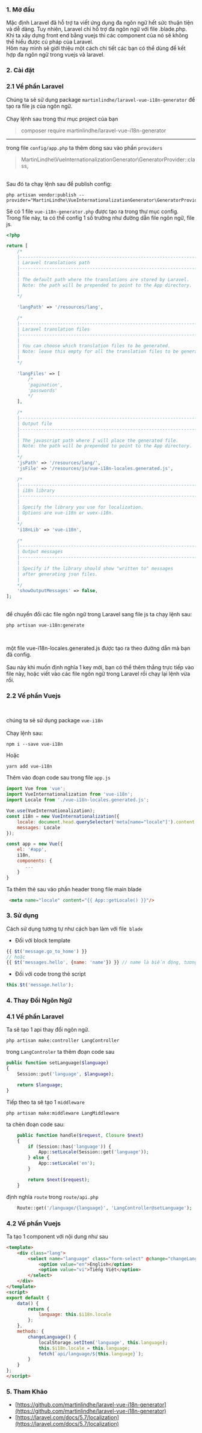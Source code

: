 ### **1. Mở đầu** <br>
Mặc định Laravel đã hỗ trợ ta viết ứng dụng đa ngôn ngữ hết sức thuận tiện và dễ dàng. Tuy nhiên, Laravel chỉ hỗ trợ đa ngôn ngữ với file .blade.php. Khi ta xây dựng front end bằng vuejs thì các component của nó sẽ không thể hiểu được cú pháp của Laravel.
<br>
Hôm nay mình sẽ giới thiệu một cách chi tiết các bạn có thể dùng để kết hợp đa ngôn ngữ trong vuejs và laravel.
### **2. Cài đặt**
### 2.1 Về phần Laravel
Chúng ta sẽ sữ dụng package `martinlindhe/laravel-vue-i18n-generator` để tạo ra file js của ngôn ngữ.
<br><br>
Chạy lệnh sau trong thư mục project của bạn
> composer require martinlindhe/laravel-vue-i18n-generator
-----
trong file `config/app.php` ta thêm dòng sau vào phần `providers`
<br>
>MartinLindhe\VueInternationalizationGenerator\GeneratorProvider::class,

<br>
Sau đó ta chạy lệnh sau để publish config: <br>

```
php artisan vendor:publish --provider="MartinLindhe\VueInternationalizationGenerator\GeneratorProvider"
```
Sẽ có 1 file `vue-i18n-generator.php` được tạo ra trong thư mục config. <br>
Trong file này, ta có thể config 1 số trường như đường dẫn file ngôn ngữ, file js.
```php
<?php

return [
    /*
    |--------------------------------------------------------------------------
    | Laravel translations path
    |--------------------------------------------------------------------------
    |
    | The default path where the translations are stored by Laravel.
    | Note: the path will be prepended to point to the App directory.
    |
    */

    'langPath' => '/resources/lang',

    /*
    |--------------------------------------------------------------------------
    | Laravel translation files
    |--------------------------------------------------------------------------
    |
    | You can choose which translation files to be generated.
    | Note: leave this empty for all the translation files to be generated.
    |
    */

    'langFiles' => [
        /*
        'pagination',
        'passwords'
        */
    ],

    /*
    |--------------------------------------------------------------------------
    | Output file
    |--------------------------------------------------------------------------
    |
    | The javascript path where I will place the generated file.
    | Note: the path will be prepended to point to the App directory.
    |
    */
    'jsPath' => '/resources/lang/',
    'jsFile' => '/resources/js/vue-i18n-locales.generated.js',

    /*
    |--------------------------------------------------------------------------
    | i18n library
    |--------------------------------------------------------------------------
    |
    | Specify the library you use for localization.
    | Options are vue-i18n or vuex-i18n.
    |
    */
    'i18nLib' => 'vue-i18n',

    /*
    |--------------------------------------------------------------------------
    | Output messages
    |--------------------------------------------------------------------------
    |
    | Specify if the library should show "written to" messages
    | after generating json files.
    |
    */
    'showOutputMessages' => false,
];

```
<br>
để chuyển đổi các file ngôn ngữ trong Laravel sang file js ta chạy lệnh sau: <br>

```
php artisan vue-i18n:generate
```

<br>

một file vue-i18n-locales.generated.js được tạo ra theo đường dẫn mà bạn đã config. <br>
<br>
Sau này khi muốn định nghĩa 1 key mới, bạn có thể thêm thẳng trực tiếp vào file này, hoặc viết vào các file ngôn ngữ trong Laravel rồi chạy lại lệnh vừa rồi. <br>
### 2.2 Về phần Vuejs
<br>

chúng ta sẽ sử dụng package `vue-i18n` <br><br>
Chạy lệnh sau:
```
npm i --save vue-i18n
```
Hoặc
```
yarn add vue-i18n
```
Thêm vào đoạn code sau trong file `app.js`
```js
import Vue from 'vue';
import VueInternationalization from 'vue-i18n';
import Locale from './vue-i18n-locales.generated.js';

Vue.use(VueInternationalization);
const i18n = new VueInternationalization({
    locale: document.head.querySelector('meta[name="locale"]').content,
    messages: Locale
});

const app = new Vue({
    el: '#app',
    i18n,
    components: {
       ...
    }
}
```
Ta thêm thẻ sau vào phần header trong file main blade
```html
 <meta name="locale" content="{{ App::getLocale() }}"/>
```
### 3. Sử dụng
Cách sử dụng tương tự như cách bạn làm với file` blade` <br>
* Đối với block template
```js
{{ $t('message.go_to_home') }}
// hoặc
{{ $t('messages.hello', {name: 'name'}) }} // name là biến động, tương tự như laravel
```
* Đối với code trong thẻ script
```js
this.$t('message.hello');
```
### 4. Thay Đổi Ngôn Ngữ
### 4.1 Về phần Laravel
Ta sẽ tạo 1 api thay đổi ngôn ngữ.
```
php artisan make:controller LangController
```
trong `LangControler` ta thêm đoạn code sau <br>
```php
public function setLanguage($language)
{
    Session::put('language', $language);

    return $language;
}
```
Tiếp theo ta sẽ tạo 1 `middleware`
```
php artisan make:middleware LangMiddleware
```
ta chèn đoạn code sau:
```php
    public function handle($request, Closure $next)
    {
        if (Session::has('language')) {
            App::setLocale(Session::get('language'));
        } else {
            App::setLocale('en');
        }

        return $next($request);
    }
```
định nghĩa `route` trong `route/api.php`
```php
    Route::get('/language/{language}', 'LangController@setLanguage');
```
### 4.2 Về phần Vuejs
Ta tạo 1 component với nội dung như sau
```html
<template>
    <div class="lang">
        <select name="language" class="form-select" @change="changeLanguage" v-model="language">
            <option value="en">English</option>
            <option value="vi">Tiếng Việt</option>
        </select>
    </div>
</template>
<script>
export default {
    data() {
        return {
            language: this.$i18n.locale
        };
    },
    methods: {
        changeLanguage() {
            localStorage.setItem('language', this.language);
            this.$i18n.locale = this.language;
            fetch(`api/language/${this.language}`);
        }
    }
};
</script>
```
### 5. Tham Khảo
* [https://github.com/martinlindhe/laravel-vue-i18n-generator](https://github.com/martinlindhe/laravel-vue-i18n-generator)
* [https://laravel.com/docs/5.7/localization](https://laravel.com/docs/5.7/localization)
